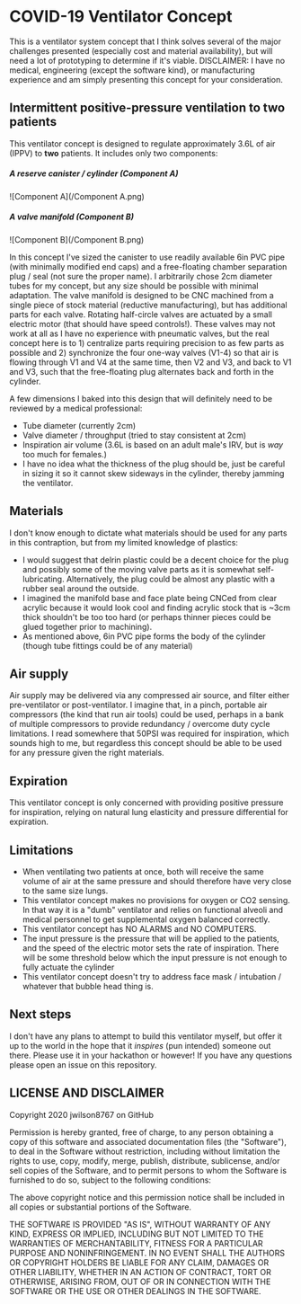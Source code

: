 # COVID-19 Ventilator Concept
This is a ventilator system concept that I think solves several of the major challenges presented (especially cost and material availability), but will need a lot of prototyping to determine if it's viable. DISCLAIMER: I have no medical, engineering (except the software kind), or manufacturing experience and am simply presenting this concept for your consideration.

## Intermittent positive-pressure ventilation to two patients
This ventilator concept is designed to regulate approximately 3.6L of air (IPPV) to **two** patients. It includes only two components: 

##### A reserve canister / cylinder (Component A)

![Component A](/Component A.png)

##### A valve manifold (Component B)

![Component B](/Component B.png)
 
 In this concept I've sized the canister to use readily available 6in PVC pipe (with minimally modified end caps) and a free-floating chamber separation plug / seal (not sure the proper name). I arbitrarily chose 2cm diameter tubes for my concept, but any size should be possible with minimal adaptation. The valve manifold is designed to be CNC machined from a single piece of stock material (reductive manufacturing), but has additional parts for each valve. Rotating half-circle valves are actuated by a small electric motor (that should have speed controls!). These valves may not work at all as I have no experience with pneumatic valves, but the real concept here is to 1) centralize parts requiring precision to as few parts as possible and 2) synchronize the four one-way valves (V1-4) so that air is flowing through V1 and V4 at the same time, then V2 and V3, and back to V1 and V3, such that the free-floating plug alternates back and forth in the cylinder.

A few dimensions I baked into this design that will definitely need to be reviewed by a medical professional:
- Tube diameter (currently 2cm)
- Valve diameter / throughput (tried to stay consistent at 2cm)
- Inspiration air volume (3.6L is based on an adult male's IRV, but is *way* too much for females.)
- I have no idea what the thickness of the plug should be, just be careful in sizing it so it cannot skew sideways in the cylinder, thereby jamming the ventilator.

## Materials
I don't know enough to dictate what materials should be used for any parts in this contraption, but from my limited knowledge of plastics:
 - I would suggest that delrin plastic could be a decent choice for the plug and possibly some of the moving valve parts as it is somewhat self-lubricating. Alternatively, the plug could be almost any plastic with a rubber seal around the outside. 
 - I imagined the manifold base and face plate being CNCed from clear acrylic because it would look cool and finding acrylic stock that is ~3cm thick shouldn't be too too hard (or perhaps thinner pieces could be glued together prior to machining).
 - As mentioned above, 6in PVC pipe forms the body of the cylinder (though tube fittings could be of any material)

## Air supply
Air supply may be delivered via any compressed air source, and filter either pre-ventilator or post-ventilator. I imagine that, in a pinch, portable air compressors (the kind that run air tools) could be used, perhaps in a bank of multiple compressors to provide redundancy / overcome duty cycle limitations. I read somewhere that 50PSI was required for inspiration, which sounds high to me, but regardless this concept should be able to be used for any pressure given the right materials.

## Expiration
This ventilator concept is only concerned with providing positive pressure for inspiration, relying on natural lung elasticity and pressure differential for expiration.

## Limitations
- When ventilating two patients at once, both will receive the same volume of air at the same pressure and should therefore have very close to the same size lungs. 
- This ventilator concept makes no provisions for oxygen or CO2 sensing. In that way it is a "dumb" ventilator and relies on functional alveoli and medical personnel to get supplemental oxygen balanced correctly. 
- This ventilator concept has NO ALARMS and NO COMPUTERS. 
- The input pressure is the pressure that will be applied to the patients, and the speed of the electric motor sets the rate of inspiration. There will be some threshold below which the input pressure is not enough to fully actuate the cylinder
- This ventilator concept doesn't try to address face mask / intubation / whatever that bubble head thing is.


## Next steps
I don't have any plans to attempt to build this ventilator myself, but offer it up to the world in the hope that it *inspires* (pun intended) someone out there. Please use it in your hackathon or however! If you have any questions please open an issue on this repository.

## LICENSE AND DISCLAIMER
Copyright 2020 jwilson8767 on GitHub

Permission is hereby granted, free of charge, to any person obtaining a copy of this software and associated documentation files (the "Software"), to deal in the Software without restriction, including without limitation the rights to use, copy, modify, merge, publish, distribute, sublicense, and/or sell copies of the Software, and to permit persons to whom the Software is furnished to do so, subject to the following conditions:

The above copyright notice and this permission notice shall be included in all copies or substantial portions of the Software.

THE SOFTWARE IS PROVIDED "AS IS", WITHOUT WARRANTY OF ANY KIND, EXPRESS OR IMPLIED, INCLUDING BUT NOT LIMITED TO THE WARRANTIES OF MERCHANTABILITY, FITNESS FOR A PARTICULAR PURPOSE AND NONINFRINGEMENT. IN NO EVENT SHALL THE AUTHORS OR COPYRIGHT HOLDERS BE LIABLE FOR ANY CLAIM, DAMAGES OR OTHER LIABILITY, WHETHER IN AN ACTION OF CONTRACT, TORT OR OTHERWISE, ARISING FROM, OUT OF OR IN CONNECTION WITH THE SOFTWARE OR THE USE OR OTHER DEALINGS IN THE SOFTWARE.
